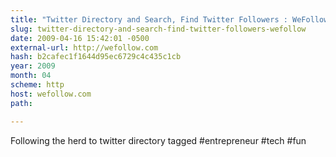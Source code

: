 ```yaml
---
title: "Twitter Directory and Search, Find Twitter Followers : WeFollow"
slug: twitter-directory-and-search-find-twitter-followers-wefollow
date: 2009-04-16 15:42:01 -0500
external-url: http://wefollow.com
hash: b2cafec1f1644d95ec6729c4c435c1cb
year: 2009
month: 04
scheme: http
host: wefollow.com
path: 

---
```


Following the herd to  twitter directory tagged  #entrepreneur #tech #fun
